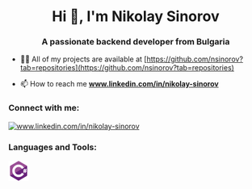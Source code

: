 <h1 align="center">Hi 👋, I'm Nikolay Sinorov</h1>
<h3 align="center">A passionate backend developer from Bulgaria</h3>

- 👨‍💻 All of my projects are available at [https://github.com/nsinorov?tab=repositories](https://github.com/nsinorov?tab=repositories)

- 📫 How to reach me **www.linkedin.com/in/nikolay-sinorov**

<h3 align="left">Connect with me:</h3>
<p align="left">
<a href="https://linkedin.com/in/www.linkedin.com/in/nikolay-sinorov" target="blank"><img align="center" src="https://raw.githubusercontent.com/rahuldkjain/github-profile-readme-generator/master/src/images/icons/Social/linked-in-alt.svg" alt="www.linkedin.com/in/nikolay-sinorov" height="30" width="40" /></a>
</p>

<h3 align="left">Languages and Tools:</h3>
<p align="left"> <a href="https://www.w3schools.com/cs/" target="_blank" rel="noreferrer"> <img src="https://raw.githubusercontent.com/devicons/devicon/master/icons/csharp/csharp-original.svg" alt="csharp" width="40" height="40"/> </a> </p>

